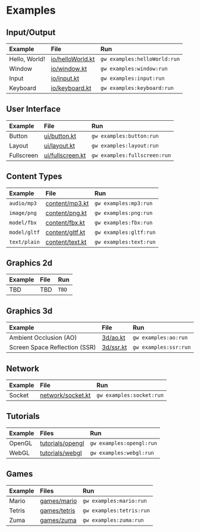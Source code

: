 # Examples

## Input/Output

| Example       | File                                 | Run                          |
|:--------------|:-------------------------------------|:-----------------------------|
| Hello, World! | [io/helloWorld.kt](io/helloWorld.kt) | `gw examples:helloWorld:run` |
| Window        | [io/window.kt](io/window.kt)         | `gw examples:window:run`     |
| Input         | [io/input.kt](io/input.kt)           | `gw examples:input:run`      |
| Keyboard      | [io/keyboard.kt](io/keyboard.kt)     | `gw examples:keyboard:run`   |

## User Interface

| Example    | File                                 | Run                          |
|:-----------|:-------------------------------------|:-----------------------------|
| Button     | [ui/button.kt](ui/button.kt)         | `gw examples:button:run`     |
| Layout     | [ui/layout.kt](ui/layout.kt)         | `gw examples:layout:run`     |
| Fullscreen | [ui/fullscreen.kt](ui/fullscreen.kt) | `gw examples:fullscreen:run` |

## Content Types

| Example      | File                               | Run                    |
|:-------------|:-----------------------------------|:-----------------------|
| `audio/mp3`  | [content/mp3.kt](content/mp3.kt)   | `gw examples:mp3:run`  | 
| `image/png`  | [content/png.kt](content/png.kt)   | `gw examples:png:run`  | 
| `model/fbx`  | [content/fbx.kt](content/fbx.kt)   | `gw examples:fbx:run`  | 
| `model/gltf` | [content/gltf.kt](content/gltf.kt) | `gw examples:gltf:run` | 
| `text/plain` | [content/text.kt](content/text.kt) | `gw examples:text:run` | 

## Graphics 2d

| Example | File | Run   |
|:--------|:-----|:------|
| TBD     | TBD  | `TBD` |

## Graphics 3d

| Example                       | File                   | Run                   |
|:------------------------------|:-----------------------|:----------------------|
| Ambient Occlusion (AO)        | [3d/ao.kt](3d/ao.kt)   | `gw examples:ao:run`  |
| Screen Space Reflection (SSR) | [3d/ssr.kt](3d/ssr.kt) | `gw examples:ssr:run` |

## Network

| Example | File                                   | Run                      |
|:--------|:---------------------------------------|:-------------------------|
| Socket  | [network/socket.kt](network/socket.kt) | `gw examples:socket:run` |

## Tutorials

| Example | Files                                | Run                      |
|:--------|:-------------------------------------|:-------------------------|
| OpenGL  | [tutorials/opengl](tutorials/opengl) | `gw examples:opengl:run` |
| WebGL   | [tutorials/webgl](tutorials/webgl)   | `gw examples:webgl:run`  |

## Games

| Example | Files                        | Run                      |
|:--------|:-----------------------------|:-------------------------|
| Mario   | [games/mario](games/mario)   | `gw examples:mario:run`  |
| Tetris  | [games/tetris](games/tetris) | `gw examples:tetris:run` |
| Zuma    | [games/zuma](games/zuma)     | `gw examples:zuma:run`   |
